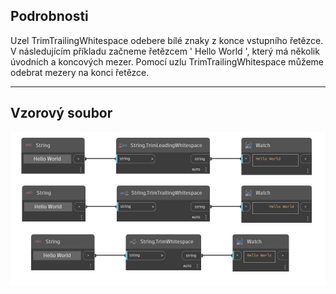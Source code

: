 ## Podrobnosti
Uzel TrimTrailingWhitespace odebere bílé znaky z konce vstupního řetězce. V následujícím příkladu začneme řetězcem '     Hello World     ', který má několik úvodních a koncových mezer. Pomocí uzlu TrimTrailingWhitespace můžeme odebrat mezery na konci řetězce.
___
## Vzorový soubor

![TrimTrailingWhitespace](./DSCore.String.TrimTrailingWhitespace_img.jpg)

